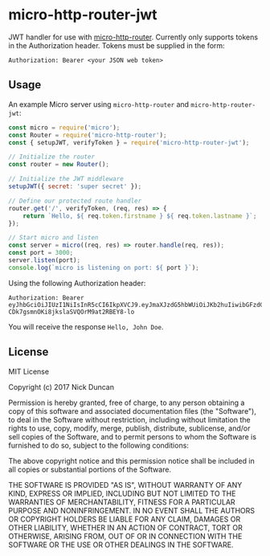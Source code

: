 # micro-http-router-jwt
JWT handler for use with [micro-http-router](https://github.com/protocol114/micro-http-router). Currently only supports tokens in the Authorization header. Tokens must be supplied in the form:

```
Authorization: Bearer <your JSON web token>
```

## Usage
An example Micro server using `micro-http-router` and `micro-http-router-jwt`:
```javascript
const micro = require('micro');
const Router = require('micro-http-router');
const { setupJWT, verifyToken } = require('micro-http-router-jwt');

// Initialize the router
const router = new Router();

// Initialize the JWT middleware
setupJWT({ secret: 'super secret' });

// Define our protected route handler
router.get('/', verifyToken, (req, res) => {
    return `Hello, ${ req.token.firstname } ${ req.token.lastname }`;
});

// Start micro and listen
const server = micro((req, res) => router.handle(req, res));
const port = 3000;
server.listen(port);
console.log(`micro is listening on port: ${ port }`);
```

Using the following Authorization header:

```
Authorization: Bearer eyJhbGciOiJIUzI1NiIsInR5cCI6IkpXVCJ9.eyJmaXJzdG5hbWUiOiJKb2huIiwibGFzdG5hbWUiOiJEb2UifQ.uJyAj8F-CDk7gsmnOKi8jkslaSVQOrM9at2RBEY8-lo
```

You will receive the response `Hello, John Doe`.

## License
MIT License

Copyright (c) 2017 Nick Duncan

Permission is hereby granted, free of charge, to any person obtaining a copy
of this software and associated documentation files (the "Software"), to deal
in the Software without restriction, including without limitation the rights
to use, copy, modify, merge, publish, distribute, sublicense, and/or sell
copies of the Software, and to permit persons to whom the Software is
furnished to do so, subject to the following conditions:

The above copyright notice and this permission notice shall be included in all
copies or substantial portions of the Software.

THE SOFTWARE IS PROVIDED "AS IS", WITHOUT WARRANTY OF ANY KIND, EXPRESS OR
IMPLIED, INCLUDING BUT NOT LIMITED TO THE WARRANTIES OF MERCHANTABILITY,
FITNESS FOR A PARTICULAR PURPOSE AND NONINFRINGEMENT. IN NO EVENT SHALL THE
AUTHORS OR COPYRIGHT HOLDERS BE LIABLE FOR ANY CLAIM, DAMAGES OR OTHER
LIABILITY, WHETHER IN AN ACTION OF CONTRACT, TORT OR OTHERWISE, ARISING FROM,
OUT OF OR IN CONNECTION WITH THE SOFTWARE OR THE USE OR OTHER DEALINGS IN THE
SOFTWARE.